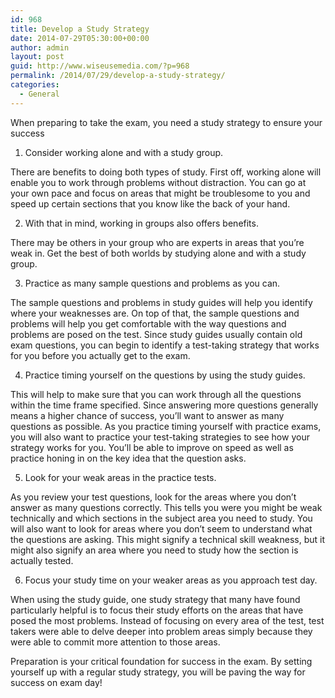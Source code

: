 ```yaml
---
id: 968
title: Develop a Study Strategy
date: 2014-07-29T05:30:00+00:00
author: admin
layout: post
guid: http://www.wiseusemedia.com/?p=968
permalink: /2014/07/29/develop-a-study-strategy/
categories:
  - General
---
```

When preparing to take the exam, you need a study strategy to ensure your success

1) Consider working alone and with a study group.

There are benefits to doing both types of study. First off, working alone will enable you to work through problems without distraction. You can go at your own pace and focus on areas that might be troublesome to you and speed up certain sections that you know like the back of your hand.

2) With that in mind, working in groups also offers benefits.

There may be others in your group who are experts in areas that you’re weak in. Get the best of both worlds by studying alone and with a study group.

3) Practice as many sample questions and problems as you can.

The sample questions and problems in study guides will help you identify where your weaknesses are. On top of that, the sample questions and problems will help you get comfortable with the way questions and problems are posed on the test. Since study guides usually contain old exam questions, you can begin to identify a test-taking strategy that works for you before you actually get to the exam.

4) Practice timing yourself on the questions by using the study guides.

This will help to make sure that you can work through all the questions within the time frame specified. Since answering more questions generally means a higher chance of success, you’ll want to answer as many questions as possible. As you practice timing yourself with practice exams, you will also want to practice your test-taking strategies to see how your strategy works for you. You’ll be able to improve on speed as well as practice honing in on the key idea that the question asks.

5) Look for your weak areas in the practice tests.

As you review your test questions, look for the areas where you don’t answer as many questions correctly. This tells you were you might be weak technically and which sections in the subject area you need to study. You will also want to look for areas where you don’t seem to understand what the questions are asking. This might signify a technical skill weakness, but it might also signify an area where you need to study how the section is actually tested.

6) Focus your study time on your weaker areas as you approach test day.

When using the study guide, one study strategy that many have found particularly helpful is to focus their study efforts on the areas that have posed the most problems. Instead of focusing on every area of the test, test takers were able to delve deeper into problem areas simply because they were able to commit more attention to those areas.

Preparation is your critical foundation for success in the exam. By setting yourself up with a regular study strategy, you will be paving the way for success on exam day!